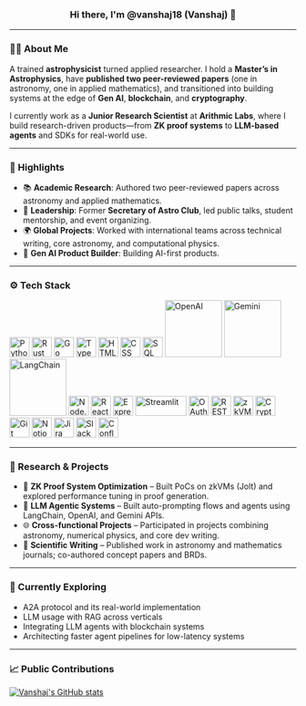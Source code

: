 <h3 align="center">Hi there, I'm @vanshaj18 (Vanshaj) 👋</h3>

---

### 🧑‍🚀 About Me

A trained **astrophysicist** turned applied researcher. I hold a **Master’s in Astrophysics**, have **published two peer-reviewed papers** (one in astronomy, one in applied mathematics), and transitioned into building systems at the edge of **Gen AI**, **blockchain**, and **cryptography**.  

I currently work as a **Junior Research Scientist** at **Arithmic Labs**, where I build research-driven products—from **ZK proof systems** to **LLM-based agents** and SDKs for real-world use.

---

### 🌟 Highlights

- 📚 **Academic Research**: Authored two peer-reviewed papers across astronomy and applied mathematics.
- 🚀 **Leadership**: Former **Secretary of Astro Club**, led public talks, student mentorship, and event organizing.
- 🌍 **Global Projects**: Worked with international teams across technical writing, core astronomy, and computational physics.
- 🧠 **Gen AI Product Builder**: Building AI-first products.

---

### ⚙️ Tech Stack

<p align="left">

<img src="https://cdn.jsdelivr.net/gh/devicons/devicon/icons/python/python-original.svg" width="35" title="Python"/>
<img src="https://cdn.jsdelivr.net/gh/devicons/devicon/icons/rust/rust-original.svg" width="35" title="Rust"/>
<img src="https://cdn.jsdelivr.net/gh/devicons/devicon/icons/go/go-original.svg" width="35" title="Go"/>
<img src="https://cdn.jsdelivr.net/gh/devicons/devicon/icons/typescript/typescript-original.svg" width="35" title="TypeScript"/>
<img src="https://cdn.jsdelivr.net/gh/devicons/devicon/icons/html5/html5-original.svg" width="35" title="HTML"/>
<img src="https://cdn.jsdelivr.net/gh/devicons/devicon/icons/css3/css3-original.svg" width="35" title="CSS"/>
<img src="https://cdn.jsdelivr.net/gh/devicons/devicon/icons/mysql/mysql-original.svg" width="35" title="SQL"/>

<img src="https://upload.wikimedia.org/wikipedia/commons/4/4d/OpenAI_Logo.svg" width="100" title="OpenAI"/>

<img src="https://upload.wikimedia.org/wikipedia/commons/8/8a/Google_Gemini_logo.svg" width="100" title="Gemini"/>

<img src="https://images.seeklogo.com/logo-png/61/1/langchain-icon-logo-png_seeklogo-611655.png" width="100" title="LangChain"/>

<img src="https://cdn.jsdelivr.net/gh/devicons/devicon/icons/nodejs/nodejs-original.svg" width="35" title="Node.js"/>

<img src="https://cdn.jsdelivr.net/gh/devicons/devicon/icons/react/react-original.svg" width="35" title="React"/>

<img src="https://cdn.jsdelivr.net/gh/devicons/devicon/icons/express/express-original.svg" width="35" title="Express.js"/>
<img src="https://streamlit.io/images/brand/streamlit-logo-primary-colormark-darktext.svg" width="90" height="35" title="Streamlit"/>
<img src="https://www.vectorlogo.zone/logos/oauthio/oauthio-icon.svg" width="35" title="OAuth2"/>
<img src="https://cdn.jsdelivr.net/gh/devicons/devicon/icons/postman/postman-icon.svg" width="35" title="REST APIs"/>
<img src="https://cryptologos.cc/logos/ethereum-eth-logo.svg?v=032" width="35" title="zkVMs / Ethereum"/>
<img src="https://upload.wikimedia.org/wikipedia/commons/thumb/7/70/Cryptography_icon.svg/1024px-Cryptography_icon.svg.png" width="35" title="Cryptography"/>
<img src="https://cdn.jsdelivr.net/gh/devicons/devicon/icons/git/git-original.svg" width="35" title="Git"/>
<img src="https://upload.wikimedia.org/wikipedia/commons/4/45/Notion_app_logo.png" width="35" title="Notion"/>
<img src="https://cdn.jsdelivr.net/gh/devicons/devicon/icons/jira/jira-original.svg" width="35" title="Jira"/>
<img src="https://cdn.jsdelivr.net/gh/devicons/devicon/icons/slack/slack-original.svg" width="35" title="Slack"/>
<img src="https://cdn.jsdelivr.net/gh/devicons/devicon/icons/confluence/confluence-original.svg" width="35" title="Confluence"/>

</p>

---

### 🧪 Research & Projects

- 🧬 **ZK Proof System Optimization** – Built PoCs on zkVMs (Jolt) and explored performance tuning in proof generation.  
- 🧠 **LLM Agentic Systems** – Built auto-prompting flows and agents using LangChain, OpenAI, and Gemini APIs.  
- 🌐 **Cross-functional Projects** – Participated in projects combining astronomy, numerical physics, and core dev writing.  
- 📖 **Scientific Writing** – Published work in astronomy and mathematics journals; co-authored concept papers and BRDs.

---

### 🌱 Currently Exploring

- A2A protocol and its real-world implementation  
- LLM usage with RAG across verticals  
- Integrating LLM agents with blockchain systems  
- Architecting faster agent pipelines for low-latency systems

---

### 📈 Public Contributions

[![Vanshaj's GitHub stats](https://github-readme-stats.vercel.app/api?username=arithmic-vanshaj)](https://github.com/anuraghazra/github-readme-stats)

<!---
vanshaj18/vanshaj18 is a ✨ special ✨ repository because its `README.md` (this file) appears on your GitHub profile.
--->
